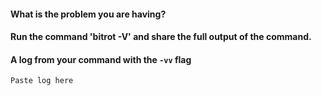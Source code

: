 <!-- **STOP and  READ** **USE THIS TEMPLATE** **NO EXCEPTIONS**:
Be specific with your issue, people are volunteering to help you! Low effort issues are not going to get good answers!   **DO NOT REDACT** any information except passwords/keys/personal info.  You should use 3 backticks to begin and end code or output for readability.  Or use a service such as https://pastebin.com or https://gist.github.com/   -->

#### What is the problem you are having?


#### Run the command 'bitrot -V' and share the full output of the command.

<!-- **STOP and  READ**: 
Do not type in "latest".
Do not just type in a version number. Run the command and share the full output.
 -->

#### A log from your command with the `-vv` flag  
<!-- Any output must use 3 backticks for readability.  Or use a service such as https://pastebin.com or https://gist.github.com/   -->

```
Paste log here
```
